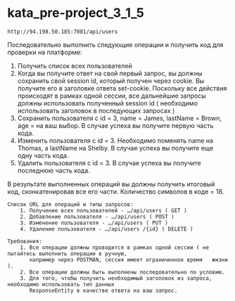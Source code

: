 # kata_pre-project_3_1_5

    http://94.198.50.185:7081/api/users

Последовательно выполнить следующие операции и получить код для проверки на платформе:
1. Получить список всех пользователей
2. Когда вы получите ответ на свой первый запрос, вы должны сохранить свой session id, который получен через cookie. Вы получите его в заголовке ответа set-cookie. Поскольку все действия происходят в рамках одной сессии, все дальнейшие запросы должны использовать полученный session id ( необходимо использовать заголовок в последующих запросах )
3. Сохранить пользователя с id = 3, name = James, lastName = Brown, age = на ваш выбор.
   В случае успеха вы получите первую часть кода.
4. Изменить пользователя с id = 3. Необходимо поменять name на Thomas, а lastName на Shelby. В случае успеха вы получите еще одну часть кода.
5. Удалить пользователя с id = 3. В случае успеха вы получите последнюю часть кода.
   
В результате выполненных операций вы должны получить итоговый код, сконкатенировав все его части.
    Количество символов в коде = 18.



    Список URL для операций и типы запросов:
        1. Получение всех пользователей - …/api/users ( GET )
        2. Добавление пользователя - …/api/users ( POST )
        3. Изменение пользователя - …/api/users ( PUT )
        4. Удаление пользователя - …/api/users /{id} ( DELETE )

    Требования:
        1. Все операции должны проводится в рамках одной сессии ( не пытайтесь выполнить операции в ручную,
           например через POSTMAN, сессия имеет ограниченное время   жизни ).
        2. Все операции должны быть выполнены последовательно по условию.
        3. Для того, чтобы получить необходимый заголовок из запроса, необходимо использовать тип данных
           ResponseEntity в качестве ответа на ваш запрос.